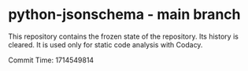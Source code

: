 # python-jsonschema - main branch

This repository contains the frozen state of the repository.
Its history is cleared. It is used only for static code
analysis with Codacy.

Commit Time: 1714549814